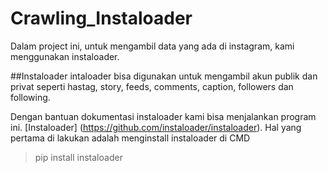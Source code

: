 # Crawling_Instaloader

Dalam project ini, untuk mengambil data yang ada di instagram, kami menggunakan instaloader. 

##Instaloader 
intaloader bisa digunakan untuk mengambil akun publik dan privat seperti hastag, story, feeds, comments, caption, followers dan following. 

Dengan bantuan dokumentasi instaloader kami bisa menjalankan program ini. 
[Instaloader] (https://github.com/instaloader/instaloader).
Hal yang pertama di lakukan adalah menginstall instaloader di CMD
> pip install instaloader

 
